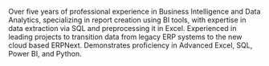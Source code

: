Over five years of professional experience in Business Intelligence and Data Analytics, specializing in report creation using BI tools, with expertise in data extraction via SQL and preprocessing it in Excel. Experienced in leading projects to transition data from legacy ERP systems to the new cloud based ERPNext. Demonstrates proficiency in Advanced Excel, SQL, Power BI, and Python.
